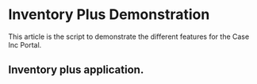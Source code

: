 # Inventory Plus Demonstration
This article is the script to demonstrate the different features for the Case Inc Portal.

## Inventory plus application.

